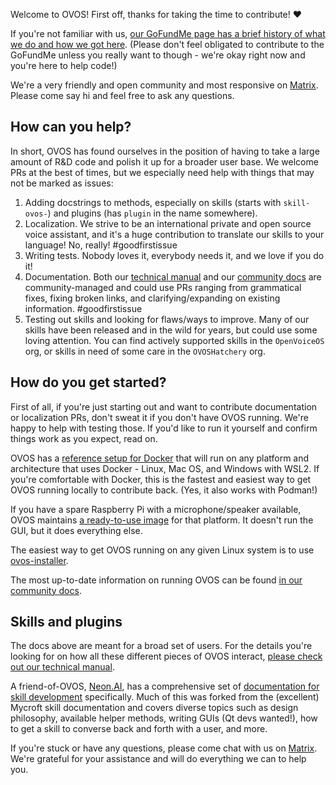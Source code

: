 Welcome to OVOS! First off, thanks for taking the time to contribute! ❤️

If you're not familiar with us, [our GoFundMe page has a brief history of what we do and how we got here](https://www.gofundme.com/f/openvoiceos). (Please don't feel obligated to contribute to the GoFundMe unless you really want to though - we're okay right now and you're here to help code!)

We're a very friendly and open community and most responsive on [Matrix](https://matrix.to/#/#OpenVoiceOS-Support:matrix.org). Please come say hi and feel free to ask any questions.

## How can you help?

In short, OVOS has found ourselves in the position of having to take a large amount of R&D code and polish it up for a broader user base. We welcome PRs at the best of times, but we especially need help with things that may not be marked as issues:

1. Adding docstrings to methods, especially on skills (starts with `skill-ovos-`) and plugins (has `plugin` in the name somewhere).
2. Localization. We strive to be an international private and open source voice assistant, and it's a huge contribution to translate our skills to your language! No, really! #goodfirstissue
3. Writing tests. Nobody loves it, everybody needs it, and we love if you do it!
4. Documentation. Both our [technical manual](https://openvoiceos.github.io/ovos-technical-manual/) and our [community docs](https://openvoiceos.github.io/community-docs/) are community-managed and could use PRs ranging from grammatical fixes, fixing broken links, and clarifying/expanding on existing information. #goodfirstissue
5. Testing out skills and looking for flaws/ways to improve. Many of our skills have been released and in the wild for years, but could use some loving attention. You can find actively supported skills in the `OpenVoiceOS` org, or skills in need of some care in the `OVOSHatchery` org.

## How do you get started?

First of all, if you're just starting out and want to contribute documentation or localization PRs, don't sweat it if you don't have OVOS running. We're happy to help with testing those. If you'd like to run it yourself and confirm things work as you expect, read on.

OVOS has a [reference setup for Docker](https://github.com/OpenVoiceOS/ovos-docker) that will run on any platform and architecture that uses Docker - Linux, Mac OS, and Windows with WSL2. If you're comfortable with Docker, this is the fastest and easiest way to get OVOS running locally to contribute back. (Yes, it also works with Podman!)

If you have a spare Raspberry Pi with a microphone/speaker available, OVOS maintains [a ready-to-use image](https://openvoiceos.github.io/community-docs/qs_intro/#rasberry-pi-os-latest-images) for that platform. It doesn't run the GUI, but it does everything else.

The easiest way to get OVOS running on any given Linux system is to use [ovos-installer](https://github.com/openvoiceos/ovos-installer).

The most up-to-date information on running OVOS can be found [in our community docs](https://openvoiceos.github.io/community-docs/qs_intro/).

## Skills and plugins

The docs above are meant for a broad set of users. For the details you're looking for on how all these different pieces of OVOS interact, [please check out our technical manual](https://openvoiceos.github.io/ovos-technical-manual/). 

A friend-of-OVOS, [Neon.AI](https://neon.ai), has a comprehensive set of [documentation for skill development](https://neongeckocom.github.io/neon-docs/skill_development/voice-user-interface-design-guidelines/what-can-a-skill-do/) specifically. Much of this was forked from the (excellent) Mycroft skill documentation and covers diverse topics such as design philosophy, available helper methods, writing GUIs (Qt devs wanted!), how to get a skill to converse back and forth with a user, and more.

If you're stuck or have any questions, please come chat with us on [Matrix](https://matrix.to/#/#OpenVoiceOS-Support:matrix.org). We're grateful for your assistance and will do everything we can to help you.
